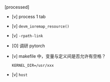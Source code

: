 [processed]

* [v] process 1 tab

* [v] `devm_ioremap_resource()`

* [v] `-rpath-link`

* [O] 调研 pytorch

* [v] makefile 中，变量与定义间是否允许有空格？

    `KERNEL_DIR=/usr/xxx`

* [v] `host`
